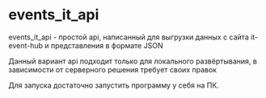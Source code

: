# events_it_api

events_it_api - простой api, написанный для выгрузки данных с сайта it-event-hub и представления в формате JSON

Данный вариант api подходит только для локального развёртывания, в зависимости от серверного решения требует своих правок 

Для запуска достаточно запустить программу у себя на ПК.

